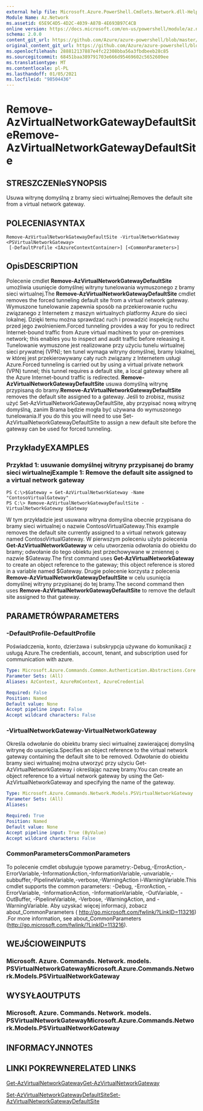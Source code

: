 ```yaml
---
external help file: Microsoft.Azure.PowerShell.Cmdlets.Network.dll-Help.xml
Module Name: Az.Network
ms.assetid: 65E9C4D5-4D2C-4039-A87B-4E693B97C4CB
online version: https://docs.microsoft.com/en-us/powershell/module/az.network/remove-azvirtualnetworkgatewaydefaultsite
schema: 2.0.0
content_git_url: https://github.com/Azure/azure-powershell/blob/master/src/Network/Network/help/Remove-AzVirtualNetworkGatewayDefaultSite.md
original_content_git_url: https://github.com/Azure/azure-powershell/blob/master/src/Network/Network/help/Remove-AzVirtualNetworkGatewayDefaultSite.md
ms.openlocfilehash: 288812137887e4fc22308bba56a3fbdbeeb28c85
ms.sourcegitcommit: 68451baa389791703e666d95469602c5652609ee
ms.translationtype: MT
ms.contentlocale: pl-PL
ms.lasthandoff: 01/05/2021
ms.locfileid: "98504436"
---
```

# <span data-ttu-id="f1161-101">Remove-AzVirtualNetworkGatewayDefaultSite</span><span class="sxs-lookup"><span data-stu-id="f1161-101">Remove-AzVirtualNetworkGatewayDefaultSite</span></span>

## <span data-ttu-id="f1161-102">STRESZCZENIe</span><span class="sxs-lookup"><span data-stu-id="f1161-102">SYNOPSIS</span></span>
<span data-ttu-id="f1161-103">Usuwa witrynę domyślną z bramy sieci wirtualnej.</span><span class="sxs-lookup"><span data-stu-id="f1161-103">Removes the default site from a virtual network gateway.</span></span>

## <span data-ttu-id="f1161-104">POLECENIA</span><span class="sxs-lookup"><span data-stu-id="f1161-104">SYNTAX</span></span>

```
Remove-AzVirtualNetworkGatewayDefaultSite -VirtualNetworkGateway <PSVirtualNetworkGateway>
 [-DefaultProfile <IAzureContextContainer>] [<CommonParameters>]
```

## <span data-ttu-id="f1161-105">Opis</span><span class="sxs-lookup"><span data-stu-id="f1161-105">DESCRIPTION</span></span>
<span data-ttu-id="f1161-106">Polecenie cmdlet **Remove-AzVirtualNetworkGatewayDefaultSite** umożliwia usunięcie domyślnej witryny tunelowania wymuszonego z bramy sieci wirtualnej.</span><span class="sxs-lookup"><span data-stu-id="f1161-106">The **Remove-AzVirtualNetworkGatewayDefaultSite** cmdlet removes the forced tunneling default site from a virtual network gateway.</span></span>
<span data-ttu-id="f1161-107">Wymuszone tunelowanie zapewnia sposób na przekierowanie ruchu związanego z Internetem z maszyn wirtualnych platformy Azure do sieci lokalnej. Dzięki temu można sprawdzać ruch i prowadzić inspekcję ruchu przed jego zwolnieniem.</span><span class="sxs-lookup"><span data-stu-id="f1161-107">Forced tunneling provides a way for you to redirect Internet-bound traffic from Azure virtual machines to your on-premises network; this enables you to inspect and audit traffic before releasing it.</span></span>
<span data-ttu-id="f1161-108">Tunelowanie wymuszone jest realizowane przy użyciu tunelu wirtualnej sieci prywatnej (VPN); ten tunel wymaga witryny domyślnej, bramy lokalnej, w której jest przekierowywany cały ruch związany z Internetem usługi Azure.</span><span class="sxs-lookup"><span data-stu-id="f1161-108">Forced tunneling is carried out by using a virtual private network (VPN) tunnel; this tunnel requires a default site, a local gateway where all the Azure Internet-bound traffic is redirected.</span></span>
<span data-ttu-id="f1161-109">**Remove-AzVirtualNetworkGatewayDefaultSite** usuwa domyślną witrynę przypisaną do bramy.</span><span class="sxs-lookup"><span data-stu-id="f1161-109">**Remove-AzVirtualNetworkGatewayDefaultSite** removes the default site assigned to a gateway.</span></span>
<span data-ttu-id="f1161-110">Jeśli to zrobisz, musisz użyć Set-AzVirtualNetworkGatewayDefaultSite, aby przypisać nową witrynę domyślną, zanim Brama będzie mogła być używana do wymuszonego tunelowania.</span><span class="sxs-lookup"><span data-stu-id="f1161-110">If you do this you will need to use Set-AzVirtualNetworkGatewayDefaultSite to assign a new default site before the gateway can be used for forced tunneling.</span></span>

## <span data-ttu-id="f1161-111">Przykłady</span><span class="sxs-lookup"><span data-stu-id="f1161-111">EXAMPLES</span></span>

### <span data-ttu-id="f1161-112">Przykład 1: usuwanie domyślnej witryny przypisanej do bramy sieci wirtualnej</span><span class="sxs-lookup"><span data-stu-id="f1161-112">Example 1: Remove the default site assigned to a virtual network gateway</span></span>
```
PS C:\>$Gateway = Get-AzVirtualNetworkGateway -Name "ContosoVirtualGateway"
PS C:\> Remove-AzVirtualNetworkGatewayDefaultSite -VirtualNetworkGateway $Gateway
```

<span data-ttu-id="f1161-113">W tym przykładzie jest usuwana witryna domyślna obecnie przypisana do bramy sieci wirtualnej o nazwie ContosoVirtualGateway.</span><span class="sxs-lookup"><span data-stu-id="f1161-113">This example removes the default site currently assigned to a virtual network gateway named ContosoVirtualGateway.</span></span>
<span data-ttu-id="f1161-114">W pierwszym poleceniu użyto polecenia **Get-AzVirtualNetworkGateway** w celu utworzenia odwołania do obiektu do bramy; odwołanie do tego obiektu jest przechowywane w zmiennej o nazwie $Gateway.</span><span class="sxs-lookup"><span data-stu-id="f1161-114">The first command uses **Get-AzVirtualNetworkGateway** to create an object reference to the gateway; this object reference is stored in a variable named $Gateway.</span></span>
<span data-ttu-id="f1161-115">Drugie polecenie korzysta z polecenia **Remove-AzVirtualNetworkGatewayDefaultSite** w celu usunięcia domyślnej witryny przypisanej do tej bramy.</span><span class="sxs-lookup"><span data-stu-id="f1161-115">The second command then uses **Remove-AzVirtualNetworkGatewayDefaultSite** to remove the default site assigned to that gateway.</span></span>

## <span data-ttu-id="f1161-116">PARAMETRÓW</span><span class="sxs-lookup"><span data-stu-id="f1161-116">PARAMETERS</span></span>

### <span data-ttu-id="f1161-117">-DefaultProfile</span><span class="sxs-lookup"><span data-stu-id="f1161-117">-DefaultProfile</span></span>
<span data-ttu-id="f1161-118">Poświadczenia, konto, dzierżawa i subskrypcja używane do komunikacji z usługą Azure.</span><span class="sxs-lookup"><span data-stu-id="f1161-118">The credentials, account, tenant, and subscription used for communication with azure.</span></span>

```yaml
Type: Microsoft.Azure.Commands.Common.Authentication.Abstractions.Core.IAzureContextContainer
Parameter Sets: (All)
Aliases: AzContext, AzureRmContext, AzureCredential

Required: False
Position: Named
Default value: None
Accept pipeline input: False
Accept wildcard characters: False
```

### <span data-ttu-id="f1161-119">-VirtualNetworkGateway</span><span class="sxs-lookup"><span data-stu-id="f1161-119">-VirtualNetworkGateway</span></span>
<span data-ttu-id="f1161-120">Określa odwołanie do obiektu bramy sieci wirtualnej zawierającej domyślną witrynę do usunięcia.</span><span class="sxs-lookup"><span data-stu-id="f1161-120">Specifies an object reference to the virtual network gateway containing the default site to be removed.</span></span>
<span data-ttu-id="f1161-121">Odwołanie do obiektu bramy sieci wirtualnej można utworzyć przy użyciu Get-AzVirtualNetworkGateway i określając nazwę bramy.</span><span class="sxs-lookup"><span data-stu-id="f1161-121">You can create an object reference to a virtual network gateway by using the Get-AzVirtualNetworkGateway and specifying the name of the gateway.</span></span>

```yaml
Type: Microsoft.Azure.Commands.Network.Models.PSVirtualNetworkGateway
Parameter Sets: (All)
Aliases:

Required: True
Position: Named
Default value: None
Accept pipeline input: True (ByValue)
Accept wildcard characters: False
```

### <span data-ttu-id="f1161-122">CommonParameters</span><span class="sxs-lookup"><span data-stu-id="f1161-122">CommonParameters</span></span>
<span data-ttu-id="f1161-123">To polecenie cmdlet obsługuje typowe parametry:-Debug,-ErrorAction,-ErrorVariable,-InformationAction,-InformationVariable,-unvariable,-subbuffer,-PipelineVariable,-verbose,-WarningAction i-WarningVariable.</span><span class="sxs-lookup"><span data-stu-id="f1161-123">This cmdlet supports the common parameters: -Debug, -ErrorAction, -ErrorVariable, -InformationAction, -InformationVariable, -OutVariable, -OutBuffer, -PipelineVariable, -Verbose, -WarningAction, and -WarningVariable.</span></span> <span data-ttu-id="f1161-124">Aby uzyskać więcej informacji, zobacz about_CommonParameters ( http://go.microsoft.com/fwlink/?LinkID=113216) .</span><span class="sxs-lookup"><span data-stu-id="f1161-124">For more information, see about_CommonParameters (http://go.microsoft.com/fwlink/?LinkID=113216).</span></span>

## <span data-ttu-id="f1161-125">WEJŚCIOWE</span><span class="sxs-lookup"><span data-stu-id="f1161-125">INPUTS</span></span>

### <span data-ttu-id="f1161-126">Microsoft. Azure. Commands. Network. models. PSVirtualNetworkGateway</span><span class="sxs-lookup"><span data-stu-id="f1161-126">Microsoft.Azure.Commands.Network.Models.PSVirtualNetworkGateway</span></span>

## <span data-ttu-id="f1161-127">WYSYŁA</span><span class="sxs-lookup"><span data-stu-id="f1161-127">OUTPUTS</span></span>

### <span data-ttu-id="f1161-128">Microsoft. Azure. Commands. Network. models. PSVirtualNetworkGateway</span><span class="sxs-lookup"><span data-stu-id="f1161-128">Microsoft.Azure.Commands.Network.Models.PSVirtualNetworkGateway</span></span>

## <span data-ttu-id="f1161-129">INFORMACYJN</span><span class="sxs-lookup"><span data-stu-id="f1161-129">NOTES</span></span>

## <span data-ttu-id="f1161-130">LINKI POKREWNE</span><span class="sxs-lookup"><span data-stu-id="f1161-130">RELATED LINKS</span></span>

[<span data-ttu-id="f1161-131">Get-AzVirtualNetworkGateway</span><span class="sxs-lookup"><span data-stu-id="f1161-131">Get-AzVirtualNetworkGateway</span></span>](./Get-AzVirtualNetworkGateway.md)

[<span data-ttu-id="f1161-132">Set-AzVirtualNetworkGatewayDefaultSite</span><span class="sxs-lookup"><span data-stu-id="f1161-132">Set-AzVirtualNetworkGatewayDefaultSite</span></span>](./Set-AzVirtualNetworkGatewayDefaultSite.md)


